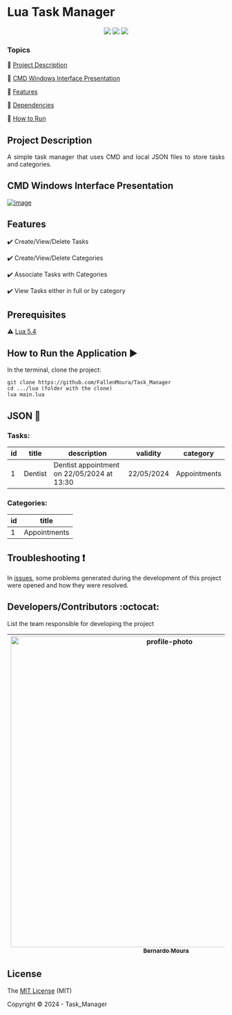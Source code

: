 <h1>Lua Task Manager</h1>

<p align="center">
  <img src="https://img.shields.io/static/v1?label=Lua&message=v5.4&color=blue&style=for-the-badge&logo=LUA"/>
  <img src="http://img.shields.io/static/v1?label=License&message=MIT&color=green&style=for-the-badge"/>
  <img src="http://img.shields.io/static/v1?label=STATUS&message=COMPLETED&color=GREEN&style=for-the-badge"/>
</p>

### Topics
:small_blue_diamond: [Project Description](#project-description)

:small_blue_diamond: [CMD Windows Interface Presentation](#cmd-windows-interface-presentation)

:small_blue_diamond: [Features](#features)

:small_blue_diamond: [Dependencies](#prerequisites)

:small_blue_diamond: [How to Run](#how-to-run-arrow_forward)

## Project Description

<p align="justify">
  A simple task manager that uses CMD and local JSON files to store tasks and categories.
</p>

## CMD Windows Interface Presentation
<a href="https://ibb.co/zhPQJx5"><img src="https://i.ibb.co/xSzXHLs/image.png" alt="image" border="0"></a>

## Features

:heavy_check_mark: Create/View/Delete Tasks  

:heavy_check_mark: Create/View/Delete Categories  

:heavy_check_mark: Associate Tasks with Categories  

:heavy_check_mark: View Tasks either in full or by category  


## Prerequisites

:warning: [Lua 5.4](https://www.lua.org/download.html)

## How to Run the Application :arrow_forward:

In the terminal, clone the project:

```
git clone https://github.com/FallenMoura/Task_Manager
cd .../lua (folder with the clone)
lua main.lua
```

## JSON :floppy_disk:

### Tasks:

|id|title|description|validity|category|
| -------- |-------- |-------- |-------- |-------- |
|1|Dentist|Dentist appointment on 22/05/2024 at 13:30|22/05/2024|Appointments|

### Categories:

|id|title|
| -------- |-------- |
|1|Appointments|

## Troubleshooting :exclamation:

In [issues](), some problems generated during the development of this project were opened and how they were resolved.

## Developers/Contributors :octocat:

List the team responsible for developing the project

| [<img src="https://i.ibb.co/8gBSNzQ/profile-photo.png" alt="profile-photo" border="0" width="720" height="720"><br><sub>Bernardo Moura</sub>](https://github.com/FallenMoura) |
| :---: 

## License

The [MIT License]() (MIT)

Copyright :copyright: 2024 - Task_Manager
